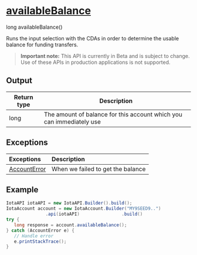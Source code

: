 
# [availableBalance](https://github.com/iotaledger/iota-java/blob/master/jota/src/main/java/org/iota/jota/account/Account.java#L82)
 long availableBalance()

Runs the input selection with the CDAs in order to determine the usable balance for funding transfers.
> **Important note:** This API is currently in Beta and is subject to change. Use of these APIs in production applications is not supported.

    
## Output
| Return type | Description |
|--|--|
| long  | The amount of balance for this account which you can immediately use |

## Exceptions
| Exceptions     | Description |
|:---------------|:--------|
| [AccountError](https://github.com/iotaledger/iota-java/blob/master/jota/src/main/java/org/iota/jota/account/errors/AccountError.java) | When we failed to get the balance |


 ## Example
 
 ```Java
 IotaAPI iotaAPI = new IotaAPI.Builder().build();
IotaAccount account = new IotaAccount.Builder("MY9SEED9..")
                .api(iotaAPI)                .build()
try { 
    long response = account.availableBalance();
} catch (AccountError e) { 
    // Handle error
    e.printStackTrace(); 
}
 ```
